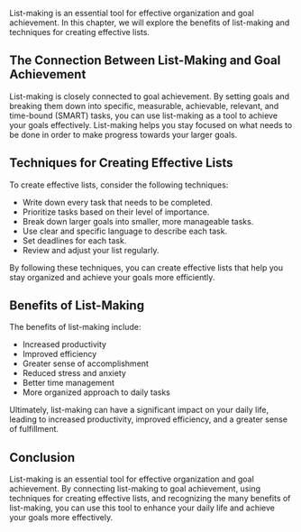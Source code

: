 
List-making is an essential tool for effective organization and goal achievement. In this chapter, we will explore the benefits of list-making and techniques for creating effective lists.

The Connection Between List-Making and Goal Achievement
-------------------------------------------------------

List-making is closely connected to goal achievement. By setting goals and breaking them down into specific, measurable, achievable, relevant, and time-bound (SMART) tasks, you can use list-making as a tool to achieve your goals effectively. List-making helps you stay focused on what needs to be done in order to make progress towards your larger goals.

Techniques for Creating Effective Lists
---------------------------------------

To create effective lists, consider the following techniques:

* Write down every task that needs to be completed.
* Prioritize tasks based on their level of importance.
* Break down larger goals into smaller, more manageable tasks.
* Use clear and specific language to describe each task.
* Set deadlines for each task.
* Review and adjust your list regularly.

By following these techniques, you can create effective lists that help you stay organized and achieve your goals more efficiently.

Benefits of List-Making
-----------------------

The benefits of list-making include:

* Increased productivity
* Improved efficiency
* Greater sense of accomplishment
* Reduced stress and anxiety
* Better time management
* More organized approach to daily tasks

Ultimately, list-making can have a significant impact on your daily life, leading to increased productivity, improved efficiency, and a greater sense of fulfillment.

Conclusion
----------

List-making is an essential tool for effective organization and goal achievement. By connecting list-making to goal achievement, using techniques for creating effective lists, and recognizing the many benefits of list-making, you can use this tool to enhance your daily life and achieve your goals more effectively.
